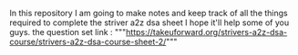In this repository I am going to make notes and keep track of
all the things required to complete the striver a2z dsa
sheet I hope it'll help some of you guys.
the question set link :
"""https://takeuforward.org/strivers-a2z-dsa-course/strivers-a2z-dsa-course-sheet-2/"""